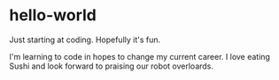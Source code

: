 # hello-world
Just starting at coding. Hopefully it's fun. 

I'm learning to code in hopes to change my current career.
I love eating Sushi and look forward to praising our robot overloards. 
